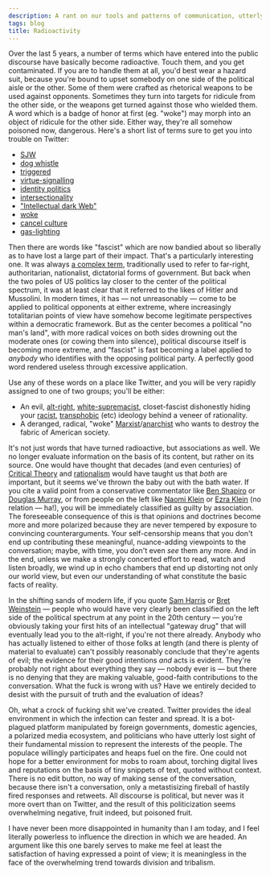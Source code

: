 ```yaml
---
description: A rant on our tools and patterns of communication, utterly gone wrong
tags: blog
title: Radioactivity
---
```


Over the last 5 years, a number of terms which have entered into the public discourse have basically become radioactive. Touch them, and you get contaminated. If you are to handle them at all, you'd best wear a hazard suit, because you're bound to upset somebody on one side of the political aisle or the other. Some of them were crafted as rhetorical weapons to be used against opponents. Sometimes they turn into targets for ridicule from the other side, or the weapons get turned against those who wielded them. A word which is a badge of honor at first (eg. "woke") may morph into an object of ridicule for the other side. Either way, they're all somehow poisoned now, dangerous. Here's a short list of terms sure to get you into trouble on Twitter:

-   [SJW](https://en.wikipedia.org/wiki/Social_justice_warrior)
-   [dog whistle](https://en.wikipedia.org/wiki/Dog-whistle_politics)
-   [triggered](https://en.wikipedia.org/wiki/Triggering)
-   [virtue-signalling](https://en.wikipedia.org/wiki/Virtue_signalling)
-   [identity politics](https://en.wikipedia.org/wiki/Identity_politics)
-   [intersectionality](https://en.wikipedia.org/wiki/Intersectionality)
-   ["Intellectual dark Web"](https://en.wikipedia.org/wiki/Intellectual_dark_web)
-   [woke](https://en.wikipedia.org/wiki/Woke)
-   [cancel culture](https://en.wikipedia.org/wiki/Cancel_culture)
-   [gas-lighting](https://en.wikipedia.org/wiki/Gaslighting)

Then there are words like "fascist" which are now bandied about so liberally as to have lost a large part of their impact. That's a particularly interesting one. It was always [a complex term](https://en.wikipedia.org/wiki/Fascism), traditionally used to refer to far-right, authoritarian, nationalist, dictatorial forms of government. But back when the two poles of US politics lay closer to the center of the political spectrum, it was at least clear that it referred to the likes of Hitler and Mussolini. In modern times, it has — not unreasonably — come to be applied to political opponents at either extreme, where increasingly totalitarian points of view have somehow become legitimate perspectives within a democratic framework. But as the center becomes a political "no man's land", with more radical voices on both sides drowning out the moderate ones (or cowing them into silence), political discourse itself is becoming more extreme, and "fascist" is fast becoming a label applied to _anybody_ who identifies with the opposing political party. A perfectly good word rendered useless through excessive application.

Use any of these words on a place like Twitter, and you will be very rapidly assigned to one of two groups; you'll be either:

-   An evil, [alt-right](https://en.wikipedia.org/wiki/Alt-right), [white-supremacist](https://en.wikipedia.org/wiki/White_supremacy), closet-fascist dishonestly hiding your [racist](https://en.wikipedia.org/wiki/Racism), [transphobic](https://en.wikipedia.org/wiki/Transphobia) (etc) ideology behind a veneer of rationality.
-   A deranged, radical, "woke" [Marxist](https://en.wikipedia.org/wiki/Marxism)/[anarchist](https://en.wikipedia.org/wiki/Anarchism) who wants to destroy the fabric of American society.

It's not just words that have turned radioactive, but associations as well. We no longer evaluate information on the basis of its content, but rather on its source. One would have thought that decades (and even centuries) of [Critical Theory](https://en.wikipedia.org/wiki/Critical_theory) and [rationalism](https://en.wikipedia.org/wiki/Rationalism) would have taught us that _both_ are important, but it seems we've thrown the baby out with the bath water. If you cite a valid point from a conservative commentator like [Ben Shapiro](https://en.wikipedia.org/wiki/Ben_Shapiro) or [Douglas Murray](https://en.wikipedia.org/wiki/Douglas_Murray_%40author%41), or from people on the left like [Naomi Klein](https://en.wikipedia.org/wiki/Naomi_Klein) or [Ezra Klein](https://en.wikipedia.org/wiki/Ezra_Klein) (no relation — ha!), you will be immediately classified as guilty by association. The foreseeable consequence of this is that opinions and doctrines become more and more polarized because they are never tempered by exposure to convincing counterarguments. Your self-censorship means that you don't end up contributing these meaningful, nuance-adding viewpoints to the conversation; maybe, with time, you don't even _see_ them any more. And in the end, unless we make a strongly concerted effort to read, watch and listen broadly, we wind up in echo chambers that end up distorting not only our world view, but even our understanding of what constitute the basic facts of reality.

In the shifting sands of modern life, if you quote [Sam Harris](https://en.wikipedia.org/wiki/Sam_Harris) or [Bret Weinstein](https://en.wikipedia.org/wiki/Bret_Weinstein) — people who would have very clearly been classified on the left side of the political spectrum at any point in the 20th century — you're obviously taking your first hits of an intellectual "gateway drug" that will eventually lead you to the alt-right, if you're not there already. Anybody who has actually listened to either of those folks at length (and there is plenty of material to evaluate) can't possibly reasonably conclude that they're agents of evil; the evidence for their good intentions _and_ acts is evident. They're probably not right about everything they say — nobody ever is — but there is no denying that they are making valuable, good-faith contributions to the conversation. What the fuck is wrong with us? Have we entirely decided to desist with the pursuit of truth and the evaluation of ideas?

Oh, what a crock of fucking shit we've created. Twitter provides the ideal environment in which the infection can fester and spread. It is a bot-plagued platform manipulated by foreign governments, domestic agencies, a polarized media ecosystem, and politicians who have utterly lost sight of their fundamental mission to represent the interests of the people. The populace willingly participates and heaps fuel on the fire. One could not hope for a better environment for mobs to roam about, torching digital lives and reputations on the basis of tiny snippets of text, quoted without context. There is no edit button, no way of making sense of the conversation, because there isn't a conversation, only a metastisizing fireball of hastily fired responses and retweets. All discourse is political, but never was it more overt than on Twitter, and the result of this politicization seems overwhelming negative, fruit indeed, but poisoned fruit.

I have never been more disappointed in humanity than I am today, and I feel literally powerless to influence the direction in which we are headed. An argument like this one barely serves to make me feel at least the satisfaction of having expressed a point of view; it is meaningless in the face of the overwhelming trend towards division and tribalism.
